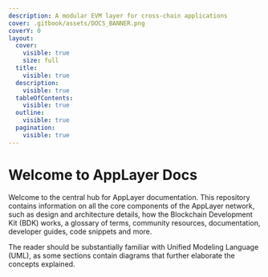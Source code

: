```yaml
---
description: A modular EVM layer for cross-chain applications
cover: .gitbook/assets/DOCS_BANNER.png
coverY: 0
layout:
  cover:
    visible: true
    size: full
  title:
    visible: true
  description:
    visible: true
  tableOfContents:
    visible: true
  outline:
    visible: true
  pagination:
    visible: true
---
```


# Welcome to AppLayer Docs

Welcome to the central hub for AppLayer documentation. This repository contains information on all the core components of the AppLayer network, such as design and architecture details, how the Blockchain Development Kit (BDK) works, a glossary of terms, community resources, documentation, developer guides, code snippets and more.

The reader should be substantially familiar with Unified Modeling Language (UML), as some sections contain diagrams that further elaborate the concepts explained.
